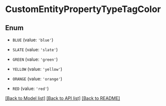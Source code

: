 # CustomEntityPropertyTypeTagColor


## Enum

* `BLUE` (value: `'blue'`)

* `SLATE` (value: `'slate'`)

* `GREEN` (value: `'green'`)

* `YELLOW` (value: `'yellow'`)

* `ORANGE` (value: `'orange'`)

* `RED` (value: `'red'`)

[[Back to Model list]](../README.md#documentation-for-models) [[Back to API list]](../README.md#documentation-for-api-endpoints) [[Back to README]](../README.md)



